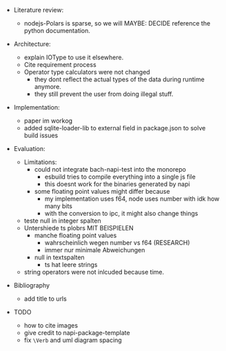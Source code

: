 - Literature review:
    - nodejs-Polars is sparse, so we will MAYBE: DECIDE reference the python documentation.
- Architecture:
    - explain IOType to use it elsewhere.
    - Cite requirement process
    - Operator type calculators were not changed
        - they dont reflect the actual types of the data during runtime anymore.
        - they still prevent the user from doing illegal stuff.
- Implementation:
    - paper im workog
    - added sqlite-loader-lib to external field in package.json to solve build issues
- Evaluation:
    - Limitations:
        - could not integrate bach-napi-test into the monorepo
            - esbuild tries to compile everything into a single js file
            - this doesnt work for the binaries generated by napi
        - some floating point values might differ because
            - my implementation uses f64, node uses number with idk how many bits
            - with the conversion to ipc, it might also change things
    - teste null in integer spalten
    - Untershiede ts plobrs MIT BEISPIELEN
        - manche floating point values
            - wahrscheinlich wegen number vs f64 (RESEARCH)
            - immer nur minimale Abweichungen
        - null in textspalten
            - ts hat leere strings
    - string operators were not inlcuded because time.
- Bibliography
    - add title to urls


- TODO
    - how to cite images
    - give credit to napi-package-template
    - fix `\Verb` and uml diagram spacing
